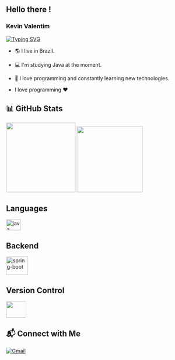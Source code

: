 ## Hello there ! 

### Kevin Valentim

[![Typing SVG](https://readme-typing-svg.herokuapp.com?font=Fira+Code&weight=600&size=25&duration=4000&pause=500&color=ffb6c1&center=true&vCenter=true&random=true&width=435&lines=Software+Developer)](https://git.io/typing-svg)

- 🌎 I live in Brazil.
- 💻 I'm studying Java at the moment.
- 🚀 I love programming and constantly learning new technologies.

- I love programming :heart:

## 📊 GitHub Stats
<img height="190em" src="https://github-readme-stats.vercel.app/api?username=KevinValentim&show_icons=true&theme=dracula&include_all_commits=true&count_private=true"/> <img height="180em" src="https://github-readme-stats.vercel.app/api/top-langs/?username=KevinValentim&layout=compact&langs_count=7&theme=dracula"/>

## Languages

<img alt="java" height="30" width="40" src="https://cdn.jsdelivr.net/gh/devicons/devicon/icons/java/java-original.svg" />

## Backend

<img alt="spring-boot" src="https://cdn.jsdelivr.net/gh/devicons/devicon/icons/spring/spring-original-wordmark.svg" height="50" width="60"/>

## Version Control

<img src="https://cdn.jsdelivr.net/gh/devicons/devicon/icons/git/git-original-wordmark.svg" height="45" width="55" />


## 📬 Connect with Me
[![Gmail](https://img.shields.io/badge/Gmail-D14836?style=for-the-badge&logo=gmail&logoColor=white)](mailto:KevinValentim61@gmail.com)
